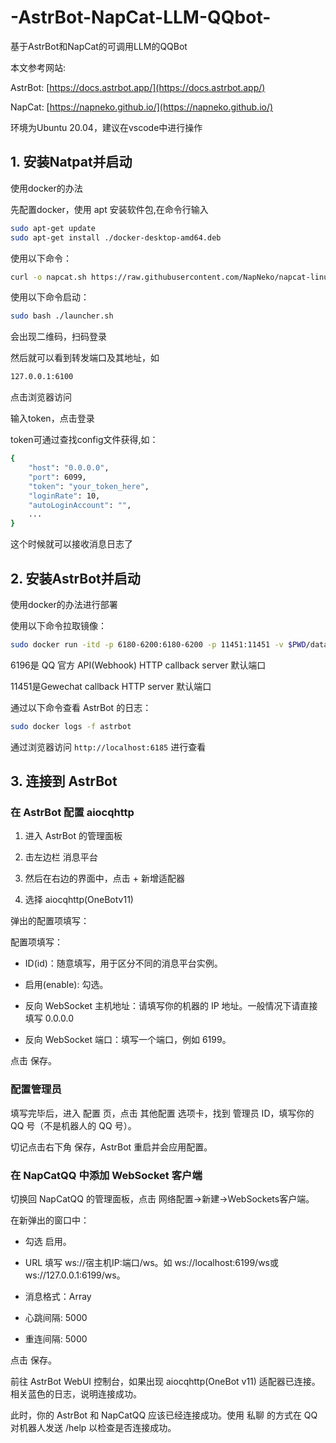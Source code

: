 # -AstrBot-NapCat-LLM-QQbot-

基于AstrBot和NapCat的可调用LLM的QQBot

本文参考网站:

AstrBot: [https://docs.astrbot.app/](https://docs.astrbot.app/)

NapCat: [https://napneko.github.io/](https://napneko.github.io/)

环境为Ubuntu 20.04，建议在vscode中进行操作

## 1. 安装Natpat并启动

使用docker的办法

先配置docker，使用 apt 安装软件包,在命令行输入

```bash
sudo apt-get update
sudo apt-get install ./docker-desktop-amd64.deb
```

使用以下命令：

```bash
curl -o napcat.sh https://raw.githubusercontent.com/NapNeko/napcat-linux-installer/refs/heads/main/install.sh && sudo bash napcat.sh
```

使用以下命令启动：

```bash
sudo bash ./launcher.sh 
```

会出现二维码，扫码登录

然后就可以看到转发端口及其地址，如

```bash
127.0.0.1:6100
```

点击浏览器访问

输入token，点击登录

token可通过查找config文件获得,如：

```bash
{
    "host": "0.0.0.0",
    "port": 6099,
    "token": "your_token_here",
    "loginRate": 10,
    "autoLoginAccount": "",
    ...
}
```

这个时候就可以接收消息日志了

## 2. 安装AstrBot并启动

使用docker的办法进行部署

使用以下命令拉取镜像：

```bash
sudo docker run -itd -p 6180-6200:6180-6200 -p 11451:11451 -v $PWD/data:/AstrBot/data -v /etc/localtime:/etc/localtime:ro -v /etc/timezone:/etc/timezone:ro --name astrbot m.daocloud.io/docker.io/soulter/astrbot:latest
```

6196是 QQ 官方 API(Webhook) HTTP callback server 默认端口

11451是Gewechat callback HTTP server 默认端口

通过以下命令查看 AstrBot 的日志：

```bash
sudo docker logs -f astrbot
```

通过浏览器访问 `http://localhost:6185` 进行查看

## 3. 连接到 AstrBot

### 在 AstrBot 配置 aiocqhttp

1. 进入 AstrBot 的管理面板

2. 击左边栏 消息平台

3. 然后在右边的界面中，点击 + 新增适配器

4. 选择 aiocqhttp(OneBotv11)

弹出的配置项填写：

配置项填写：

- ID(id)：随意填写，用于区分不同的消息平台实例。

- 启用(enable): 勾选。

- 反向 WebSocket 主机地址：请填写你的机器的 IP 地址。一般情况下请直接填写 0.0.0.0

- 反向 WebSocket 端口：填写一个端口，例如 6199。

点击 保存。

### 配置管理员

填写完毕后，进入 配置 页，点击 其他配置 选项卡，找到 管理员 ID，填写你的 QQ 号（不是机器人的 QQ 号）。

切记点击右下角 保存，AstrBot 重启并会应用配置。

### 在 NapCatQQ 中添加 WebSocket 客户端

切换回 NapCatQQ 的管理面板，点击 网络配置->新建->WebSockets客户端。

在新弹出的窗口中：

- 勾选 启用。

- URL 填写 ws://宿主机IP:端口/ws。如 ws://localhost:6199/ws或ws://127.0.0.1:6199/ws。

- 消息格式：Array

- 心跳间隔: 5000

- 重连间隔: 5000

点击 保存。

前往 AstrBot WebUI 控制台，如果出现 aiocqhttp(OneBot v11) 适配器已连接。 相关蓝色的日志，说明连接成功。

此时，你的 AstrBot 和 NapCatQQ 应该已经连接成功。使用 私聊 的方式在 QQ 对机器人发送 /help 以检查是否连接成功。
